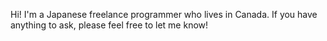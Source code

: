 Hi! I'm a Japanese freelance programmer who lives in Canada.
If you have anything to ask, please feel free to let me know!
